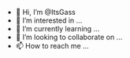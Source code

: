 - 👋 Hi, I’m @ItsGass
- 👀 I’m interested in ...
- 🌱 I’m currently learning ...
- 💞️ I’m looking to collaborate on ...
- 📫 How to reach me ...

<!---
ItsGass/ItsGass is a ✨ special ✨ repository because its `README.md` (this file) appears on your GitHub profile.
You can click the Preview link to take a look at your changes.
--->

